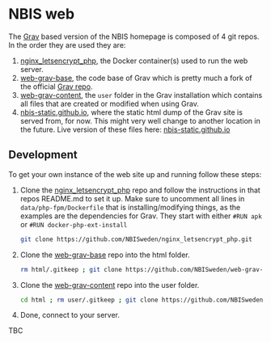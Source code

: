 # NBIS web

The [Grav](https://getgrav.org/) based version of the NBIS homepage is composed of 4 git repos. In the order they are used they are:

1. [nginx_letsencrypt_php](https://github.com/NBISweden/nginx_letsencrypt_php), the Docker container(s) used to run the web server.
1. [web-grav-base](https://github.com/NBISweden/web-grav-base), the code base of Grav which is pretty much a fork of the official [Grav repo](https://github.com/getgrav/grav). 
1. [web-grav-content](https://github.com/NBISweden/web-grav-content), the `user` folder in the Grav installation which contains all files that are created or modified when using Grav.
1. [nbis-static.github.io](https://github.com/nbis-static/nbis-static.github.io), where the static html dump of the Grav site is served from, for now. This might very well change to another location in the future. Live version of these files here: [nbis-static.github.io](https://nbis-static.github.io/)

## Development

To get your own instance of the web site up and running follow these steps:

1. Clone the [nginx_letsencrypt_php](https://github.com/NBISweden/nginx_letsencrypt_php) repo and follow the instructions in that repos README.md to set it up. Make sure to uncomment all lines in `data/php-fpm/Dockerfile` that is installing/modifying things, as the examples are the dependencies for Grav. They start with either `#RUN apk` or `#RUN docker-php-ext-install`
    ```bash
    git clone https://github.com/NBISweden/nginx_letsencrypt_php.git
    ```

1. Clone the [web-grav-base](https://github.com/NBISweden/web-grav-base) repo into the html folder.
    ```bash
    rm html/.gitkeep ; git clone https://github.com/NBISweden/web-grav-base.git html 
    ````
    
1. Clone the [web-grav-content](https://github.com/NBISweden/web-grav-content) repo into the user folder.
   ```bash
   cd html ; rm user/.gitkeep ; git clone https://github.com/NBISweden/web-grav-content.git user
   ```
   
1. Done, connect to your server.

TBC
